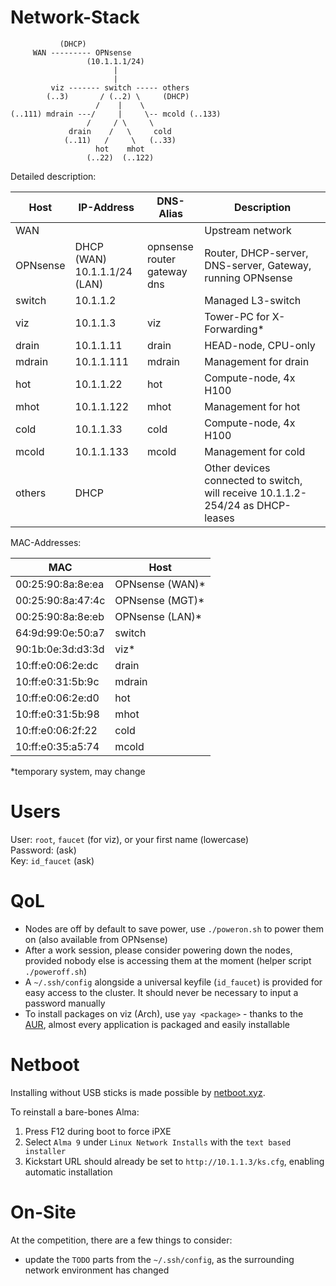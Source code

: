# Network-Stack

```
           (DHCP)
     WAN --------- OPNsense
                 (10.1.1.1/24)
                       |
                       |
         viz ------- switch ----- others
        (..3)       / (..2) \     (DHCP)
                   /    |    \
(..111) mdrain ---/     |     \-- mcold (..133)
                 /     / \     \
             drain    /   \     cold
            (..11)   /     \   (..33)
                   hot    mhot
                 (..22)  (..122)
```

Detailed description:

| Host     | IP-Address | DNS-Alias | Description                |
|----------|------------|-----------|----------------------------|
| WAN      |            |           | Upstream network           |
| OPNsense | DHCP (WAN)<br>10.1.1.1/24 (LAN) | opnsense<br>router<br>gateway<br>dns | Router, DHCP-server, DNS-server, Gateway, running OPNsense |
| switch   | 10.1.1.2   |           | Managed L3-switch          |
| viz      | 10.1.1.3   | viz       | Tower-PC for X-Forwarding* |
| drain    | 10.1.1.11  | drain     | HEAD-node, CPU-only        |
| mdrain   | 10.1.1.111 | mdrain    | Management for drain       |
| hot      | 10.1.1.22  | hot       | Compute-node, 4x H100      |
| mhot     | 10.1.1.122 | mhot      | Management for hot         |
| cold     | 10.1.1.33  | cold      | Compute-node, 4x H100      |
| mcold    | 10.1.1.133 | mcold     | Management for cold        |
| others   | DHCP       |           | Other devices connected to switch, will receive 10.1.1.2-254/24 as DHCP-leases |

MAC-Addresses:

| MAC               | Host            |
|-------------------|-----------------|
| 00:25:90:8a:8e:ea | OPNsense (WAN)* |
| 00:25:90:8a:47:4c | OPNsense (MGT)* |
| 00:25:90:8a:8e:eb | OPNsense (LAN)* |
| 64:9d:99:0e:50:a7 | switch          |
| 90:1b:0e:3d:d3:3d | viz*            |
| 10:ff:e0:06:2e:dc | drain           |
| 10:ff:e0:31:5b:9c | mdrain          |
| 10:ff:e0:06:2e:d0 | hot             |
| 10:ff:e0:31:5b:98 | mhot            |
| 10:ff:e0:06:2f:22 | cold            |
| 10:ff:e0:35:a5:74 | mcold           |

*temporary system, may change

# Users

User: `root`, `faucet` (for viz), or your first name (lowercase)  
Password: (ask)  
Key: `id_faucet` (ask)

# QoL

- Nodes are off by default to save power, use `./poweron.sh` to power them on (also available from OPNsense)
- After a work session, please consider powering down the nodes, provided nobody else is accessing them at the moment (helper script `./poweroff.sh`)
- A `~/.ssh/config` alongside a universal keyfile (`id_faucet`) is provided for easy access to the cluster. It should never be necessary to input a password manually
- To install packages on viz (Arch), use `yay <package>` - thanks to the [AUR](https://aur.archlinux.org/), almost every application is packaged and easily installable

# Netboot

Installing without USB sticks is made possible by [netboot.xyz](https://netboot.xyz/).

To reinstall a bare-bones Alma:

1. Press F12 during boot to force iPXE
2. Select `Alma 9` under `Linux Network Installs` with the `text based installer`
3. Kickstart URL should already be set to `http://10.1.1.3/ks.cfg`, enabling automatic installation

# On-Site

At the competition, there are a few things to consider:

- update the `TODO` parts from the `~/.ssh/config`, as the surrounding network environment has changed
